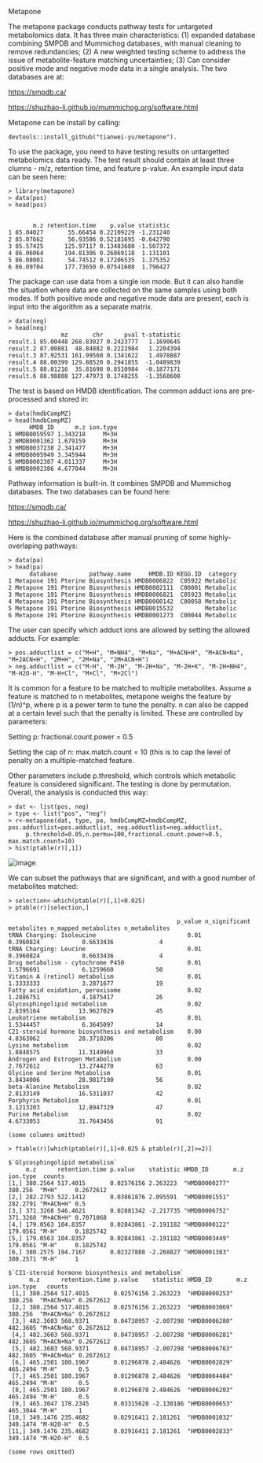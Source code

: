 Metapone

The metapone package conducts pathway tests for untargeted metabolomics data. It has three main characteristics: (1) expanded database combining SMPDB and Mummichog databases, with manual cleaning to remove redundancies; (2) A new weighted testing scheme to address the issue of metabolite-feature matching uncertainties; (3) Can consider positive mode and negative mode data in a single analysis. The two databases are at:

https://smpdb.ca/

https://shuzhao-li.github.io/mummichog.org/software.html

Metapone can be install by calling:

```{install}
devtools::install_github("tianwei-yu/metapone"). 
```

To use the package, you need to have testing results on untargetted metabolomics data ready. The test result should contain at least three clumns - m/z, retention time, and feature p-value. An example input data can be seen here:

```{r}
> library(metapone)
> data(pos)
> head(pos)


       m.z retention.time    p.value statistic
1 85.04027       55.66454 0.22109229 -1.231240
2 85.07662       56.93586 0.52181695 -0.642790
3 85.57425      125.97117 0.13483680 -1.507372
4 86.06064      194.81306 0.26069118  1.131101
5 86.08001       54.74512 0.17206535  1.375352
6 86.09704      177.73650 0.07541608  1.796427
```

The package can use data from a single ion mode. But it can also handle the situation where data are collected on the same samples using both modes. If both positive mode and negative mode data are present, each is input into the algorithm as a separate matrix.

```{r example input second matrix}
> data(neg)
> head(neg)
               mz       chr      pval t-statistic
result.1 85.00448 268.83027 0.2423777   1.1690645
result.2 87.00881  48.84882 0.2222984   1.2204394
result.3 87.92531 161.99560 0.1341622   1.4978887
result.4 88.00399 129.88520 0.2941855  -1.0489839
result.5 88.01216  35.81698 0.8510984  -0.1877171
result.6 88.98808 127.47973 0.1748255  -1.3568608
```

The test is based on HMDB identification. The common adduct ions are pre-processed and stored in:

```{r example load database}
> data(hmdbCompMZ)
> head(hmdbCompMZ)
      HMDB_ID      m.z ion.type
1 HMDB0059597 1.343218     M+3H
2 HMDB0001362 1.679159     M+3H
3 HMDB0037238 2.341477     M+3H
4 HMDB0005949 3.345944     M+3H
5 HMDB0002387 4.011337     M+3H
6 HMDB0002386 4.677044     M+3H
```
Pathway information is built-in. It combines SMPDB and Mummichog databases. The two databases can be found here:

https://smpdb.ca/

https://shuzhao-li.github.io/mummichog.org/software.html

Here is the combined database after manual pruning of some highly-overlaping pathways:

```{r example load pathway}
> data(pa)
> head(pa)
      database         pathway.name     HMDB.ID KEGG.ID  category
1 Metapone 191 Pterine Biosynthesis HMDB0006822  C05922 Metabolic
2 Metapone 191 Pterine Biosynthesis HMDB0002111  C00001 Metabolic
3 Metapone 191 Pterine Biosynthesis HMDB0006821  C05923 Metabolic
4 Metapone 191 Pterine Biosynthesis HMDB0000142  C00058 Metabolic
5 Metapone 191 Pterine Biosynthesis HMDB0015532         Metabolic
6 Metapone 191 Pterine Biosynthesis HMDB0001273  C00044 Metabolic
```

The user can specify which adduct ions are allowed by setting the allowed adducts. For example:

```{r example adduct ions}
> pos.adductlist = c("M+H", "M+NH4", "M+Na", "M+ACN+H", "M+ACN+Na", "M+2ACN+H", "2M+H", "2M+Na", "2M+ACN+H")
> neg.adductlist = c("M-H", "M-2H", "M-2H+Na", "M-2H+K", "M-2H+NH4", "M-H2O-H", "M-H+Cl", "M+Cl", "M+2Cl")
```

It is common for a feature to be matched to multiple metabolites. Assume a feature is matched to n metabolites, metapone weighs the feature by (1/n)^p, where p is a power term to tune the penalty. n can also be capped at a certain level such that the penalty is limited. These are controlled by parameters:

Setting p: fractional.count.power = 0.5

Setting the cap of n: max.match.count = 10 (this is to cap the level of penalty on a multiple-matched feature.

Other parameters include p.threshold, which controls which metabolic feature is considered significant. The testing is done by permutation. Overall, the analysis is conducted this way:

```{r example analysis}
> dat <- list(pos, neg)
> type <- list("pos", "neg")
> r<-metapone(dat, type, pa, hmdbCompMZ=hmdbCompMZ, pos.adductlist=pos.adductlist, neg.adductlist=neg.adductlist, 
     p.threshold=0.05,n.permu=100,fractional.count.power=0.5, max.match.count=10)
> hist(ptable(r)[,1])
```

![image](https://user-images.githubusercontent.com/65949207/130909749-b681e2f9-62c5-4d02-9ac5-510888397262.png)

We can subset the pathways that are significant, and with a good number of metabolites matched:

```{r example continued}
> selection<-which(ptable(r)[,1]<0.025)
> ptable(r)[selection,]

                                                p_value n_significant metabolites n_mapped_metabolites n_metabolites
tRNA Charging: Isoleucine                          0.01                 0.3960824            0.6633436             4
tRNA Charging: Leucine                             0.01                 0.3960824            0.6633436             4
Drug metabolism - cytochrome P450                  0.01                 1.5796691            6.1259660            50
Vitamin A (retinol) metabolism                     0.01                 1.3333333            3.2871677            19
Fatty acid oxidation, peroxisome                   0.02                 1.2886751            4.1875417            26
Glycosphingolipid metabolism                       0.02                 2.8395164           13.9627029            45
Leukotriene metabolism                             0.01                 1.5344457            6.3645097            14
C21-steroid hormone biosynthesis and metabolism    0.00                 4.8363062           28.3710206            80
Lysine metabolism                                  0.02                 1.8848575           11.3149960            33
Androgen and Estrogen Metabolism                   0.00                 2.7672612           13.2744270            63
Glycine and Serine Metabolism                      0.01                 3.8434006           28.9817190            56
beta-Alanine Metabolism                            0.02                 2.8133149           16.5311037            42
Porphyrin Metabolism                               0.01                 3.1213203           12.8947329            47
Purine Metabolism                                  0.02                 4.6733053           31.7643456            91

(some columns omitted)

> ftable(r)[which(ptable(r)[,1]<0.025 & ptable(r)[,2]>=2)]

$`Glycosphingolipid metabolism`
     m.z      retention.time p.value    statistic HMDB_ID       m.z      ion.type  counts   
[1,] 380.2564 517.4015       0.02576156 2.263223  "HMDB0000277" 380.256  "M+H"     0.2672612
[2,] 282.2793 522.1412       0.03861876 2.095591  "HMDB0001551" 282.2791 "M+ACN+H" 0.5      
[3,] 371.3268 546.4621       0.02881342 -2.217735 "HMDB0006752" 371.3268 "M+ACN+H" 0.7071068
[4,] 179.0563 104.8357       0.02843861 -2.191182 "HMDB0000122" 179.0561 "M-H"     0.1825742
[5,] 179.0563 104.8357       0.02843861 -2.191182 "HMDB0003449" 179.0561 "M-H"     0.1825742
[6,] 380.2575 194.7167       0.02327888 -2.268827 "HMDB0001383" 380.2571 "M-H"     1        

$`C21-steroid hormone biosynthesis and metabolism`
      m.z      retention.time p.value    statistic HMDB_ID       m.z      ion.type   counts   
 [1,] 380.2564 517.4015       0.02576156 2.263223  "HMDB0000253" 380.256  "M+ACN+Na" 0.2672612
 [2,] 380.2564 517.4015       0.02576156 2.263223  "HMDB0003069" 380.256  "M+ACN+Na" 0.2672612
 [3,] 482.3603 568.9371       0.04738957 -2.007298 "HMDB0006280" 482.3605 "M+ACN+Na" 0.2672612
 [4,] 482.3603 568.9371       0.04738957 -2.007298 "HMDB0006281" 482.3605 "M+ACN+Na" 0.2672612
 [5,] 482.3603 568.9371       0.04738957 -2.007298 "HMDB0006763" 482.3605 "M+ACN+Na" 0.2672612
 [6,] 465.2501 180.1967       0.01296878 2.484626  "HMDB0002829" 465.2494 "M-H"      0.5      
 [7,] 465.2501 180.1967       0.01296878 2.484626  "HMDB0004484" 465.2494 "M-H"      0.5      
 [8,] 465.2501 180.1967       0.01296878 2.484626  "HMDB0006203" 465.2494 "M-H"      0.5      
 [9,] 465.3047 178.2345       0.03315628 -2.130186 "HMDB0000653" 465.3044 "M-H"      1        
[10,] 349.1476 235.4682       0.02916411 2.181261  "HMDB0001032" 349.1474 "M-H2O-H"  0.5      
[11,] 349.1476 235.4682       0.02916411 2.181261  "HMDB0002833" 349.1474 "M-H2O-H"  0.5

(some rows omitted)

```

